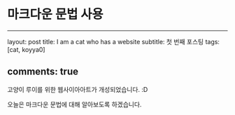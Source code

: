 마크다운 문법 사용
==================

---

layout: post title: I am a cat who has a website subtitle: 첫 번째 포스팅 tags: [cat, koyya0]

comments: true
--------------

고양이 루이를 위한 웹사이아아트가 개성되었습니다. :D

오늘은 마크다운 문법에 대해 알아보도록 하겠습니다.
